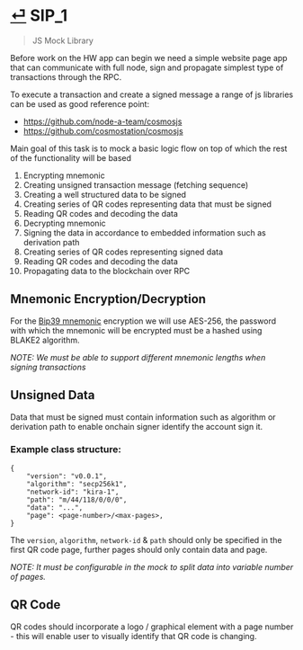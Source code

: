 # [⏎](README.md#Roadmap) SIP_1
>  JS Mock Library

Before work on the HW app can begin we need a simple website page app that can communicate with full node, sign and propagate simplest type of transactions through the RPC.

To execute a transaction and create a signed message a range of js libraries can be used as good reference point:
* https://github.com/node-a-team/cosmosjs
* https://github.com/cosmostation/cosmosjs
 
Main goal of this task is to mock a basic logic flow on top of which the rest of the functionality will be based

1. Encrypting mnemonic
2. Creating unsigned transaction message (fetching sequence)
2. Creating a well structured data to be signed
3. Creating series of QR codes representing data that must be signed
4. Reading QR codes and decoding the data
5. Decrypting mnemonic
6. Signing the data in accordance to embedded information such as derivation path
7. Creating series of QR codes representing signed data
8. Reading QR codes and decoding the data
9. Propagating data to the blockchain over RPC

## Mnemonic Encryption/Decryption

For the [Bip39 mnemonic](https://github.com/bitcoinjs/bip39) encryption we will use AES-256, the password with which the mnemonic will be encrypted must be a hashed using BLAKE2 algorithm.

_NOTE: We must be able to support different mnemonic lengths when signing transactions_

## Unsigned Data

Data that must be signed must contain information such as algorithm or derivation path to enable onchain signer identify the account sign it.

### Example class structure:
```
{
    "version": "v0.0.1",
    "algorithm": "secp256k1",
    "network-id": "kira-1",
    "path": "m/44/118/0/0/0",
    "data": "...",
    "page": <page-number>/<max-pages>,
}
```

The `version`, `algorithm`, `network-id` & `path` should only be specified in the first QR code page, further pages should only contain data and page.

_NOTE: It must be configurable in the mock to split data into variable number of pages._

## QR Code

QR codes should incorporate a logo / graphical element with a page number - this will enable user to visually identify that QR code is changing. 

